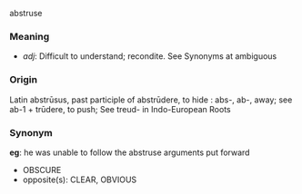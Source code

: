 abstruse
### Meaning
+ _adj_: Difficult to understand; recondite. See Synonyms at ambiguous

### Origin

Latin abstrūsus, past participle of abstrūdere, to hide : abs-, ab-, away; see ab-1 + trūdere, to push; See treud- in Indo-European Roots

### Synonym

__eg__: he was unable to follow the abstruse arguments put forward

+ OBSCURE
+ opposite(s): CLEAR, OBVIOUS



